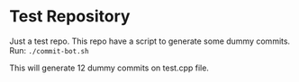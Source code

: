 # Test Repository

Just a test repo. This repo have a script to generate some dummy commits. Run:
`./commit-bot.sh`

This will generate 12 dummy commits on test.cpp file.
